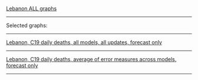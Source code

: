 [Lebanon ALL graphs](https://github.com/pourmalek/CovidLongitudinalResults/blob/main/results/countries/Lebanon/graph%2000%20Lebanon%20ALL%20graphs.pdf)

***

Selected graphs:

***

[Lebanon, C19 daily deaths, all models, all updates, forecast only]()


***

[Lebanon, C19 daily deaths, average of error measures across models, forecast only]()


***
